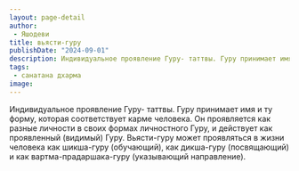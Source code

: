 ```yaml
---
layout: page-detail
author:
 - Яшодеви
title: вьясти-гуру
publishDate: "2024-09-01"
description: Индивидуальное проявление Гуру- таттвы. Гуру принимает имя и ту форму, которая соответствует карме человека. Он проявляется как разные личности в своих формах личностного Гуру, и действует как проявленный (видимый) Гуру. Вьясти-гуру может проявляться в жизни человека как шикша-гуру (обучающий), как дикша-гуру (посвящающий) и как вартма-прадаршака-гуру (указывающий направление).
tags:
 - санатана дхарма
image: 
---
```


Индивидуальное проявление Гуру- таттвы. Гуру принимает имя и ту форму, которая соответствует карме человека. Он проявляется как разные личности в своих формах личностного Гуру, и действует как проявленный (видимый) Гуру. Вьясти-гуру может проявляться в жизни человека как шикша-гуру (обучающий), как дикша-гуру (посвящающий) и как вартма-прадаршака-гуру (указывающий направление).

